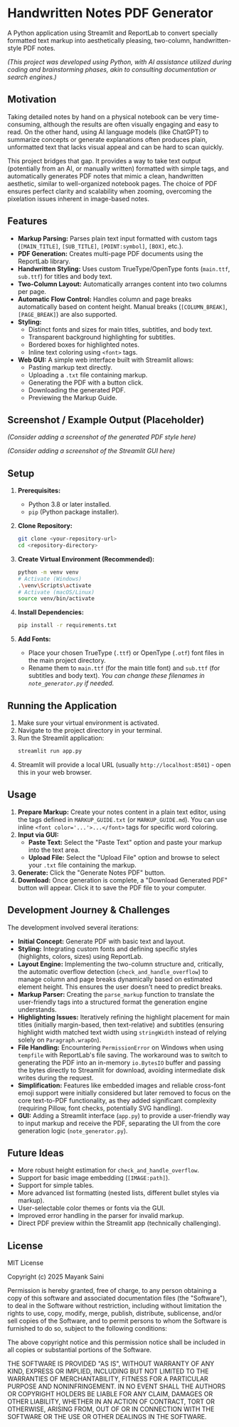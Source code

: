 # Handwritten Notes PDF Generator

A Python application using Streamlit and ReportLab to convert specially formatted text markup into aesthetically pleasing, two-column, handwritten-style PDF notes.

*(This project was developed using Python, with AI assistance utilized during coding and brainstorming phases, akin to consulting documentation or search engines.)*

## Motivation

Taking detailed notes by hand on a physical notebook can be very time-consuming, although the results are often visually engaging and easy to read. On the other hand, using AI language models (like ChatGPT) to summarize concepts or generate explanations often produces plain, unformatted text that lacks visual appeal and can be hard to scan quickly.

This project bridges that gap. It provides a way to take text output (potentially from an AI, or manually written) formatted with simple tags, and automatically generates PDF notes that mimic a clean, handwritten aesthetic, similar to well-organized notebook pages. The choice of PDF ensures perfect clarity and scalability when zooming, overcoming the pixelation issues inherent in image-based notes.

## Features

*   **Markup Parsing:** Parses plain text input formatted with custom tags (`[MAIN_TITLE]`, `[SUB_TITLE]`, `[POINT:symbol]`, `[BOX]`, etc.).
*   **PDF Generation:** Creates multi-page PDF documents using the ReportLab library.
*   **Handwritten Styling:** Uses custom TrueType/OpenType fonts (`main.ttf`, `sub.ttf`) for titles and body text.
*   **Two-Column Layout:** Automatically arranges content into two columns per page.
*   **Automatic Flow Control:** Handles column and page breaks automatically based on content height. Manual breaks (`[COLUMN_BREAK]`, `[PAGE_BREAK]`) are also supported.
*   **Styling:**
    *   Distinct fonts and sizes for main titles, subtitles, and body text.
    *   Transparent background highlighting for subtitles.
    *   Bordered boxes for highlighted notes.
    *   Inline text coloring using `<font>` tags.
*   **Web GUI:** A simple web interface built with Streamlit allows:
    *   Pasting markup text directly.
    *   Uploading a `.txt` file containing markup.
    *   Generating the PDF with a button click.
    *   Downloading the generated PDF.
    *   Previewing the Markup Guide.

## Screenshot / Example Output (Placeholder)

*(Consider adding a screenshot of the generated PDF style here)*
<!-- ![Example PDF Output](path/to/example_output.png) -->

*(Consider adding a screenshot of the Streamlit GUI here)*
<!-- ![Streamlit GUI](path/to/gui_screenshot.png) -->

## Setup

1.  **Prerequisites:**
    *   Python 3.8 or later installed.
    *   `pip` (Python package installer).

2.  **Clone Repository:**
    ```bash
    git clone <your-repository-url>
    cd <repository-directory>
    ```

3.  **Create Virtual Environment (Recommended):**
    ```bash
    python -m venv venv
    # Activate (Windows)
    .\venv\Scripts\activate
    # Activate (macOS/Linux)
    source venv/bin/activate
    ```

4.  **Install Dependencies:**
    ```bash
    pip install -r requirements.txt
    ```

5.  **Add Fonts:**
    *   Place your chosen TrueType (`.ttf`) or OpenType (`.otf`) font files in the main project directory.
    *   Rename them to `main.ttf` (for the main title font) and `sub.ttf` (for subtitles and body text). *You can change these filenames in `note_generator.py` if needed.*

## Running the Application

1.  Make sure your virtual environment is activated.
2.  Navigate to the project directory in your terminal.
3.  Run the Streamlit application:
    ```bash
    streamlit run app.py
    ```
4.  Streamlit will provide a local URL (usually `http://localhost:8501`) - open this in your web browser.

## Usage

1.  **Prepare Markup:** Create your notes content in a plain text editor, using the tags defined in `MARKUP_GUIDE.txt` (or `MARKUP_GUIDE.md`). You can use inline `<font color='...'>...</font>` tags for specific word coloring.
2.  **Input via GUI:**
    *   **Paste Text:** Select the "Paste Text" option and paste your markup into the text area.
    *   **Upload File:** Select the "Upload File" option and browse to select your `.txt` file containing the markup.
3.  **Generate:** Click the "Generate Notes PDF" button.
4.  **Download:** Once generation is complete, a "Download Generated PDF" button will appear. Click it to save the PDF file to your computer.

## Development Journey & Challenges

The development involved several iterations:

*   **Initial Concept:** Generate PDF with basic text and layout.
*   **Styling:** Integrating custom fonts and defining specific styles (highlights, colors, sizes) using ReportLab.
*   **Layout Engine:** Implementing the two-column structure and, critically, the automatic overflow detection (`check_and_handle_overflow`) to manage column and page breaks dynamically based on estimated element height. This ensures the user doesn't need to predict breaks.
*   **Markup Parser:** Creating the `parse_markup` function to translate the user-friendly tags into a structured format the generation engine understands.
*   **Highlighting Issues:** Iteratively refining the highlight placement for main titles (initially margin-based, then text-relative) and subtitles (ensuring highlight width matched text width using `stringWidth` instead of relying solely on `Paragraph.wrapOn`).
*   **File Handling:** Encountering `PermissionError` on Windows when using `tempfile` with ReportLab's file saving. The workaround was to switch to generating the PDF into an in-memory `io.BytesIO` buffer and passing the bytes directly to Streamlit for download, avoiding intermediate disk writes during the request.
*   **Simplification:** Features like embedded images and reliable cross-font emoji support were initially considered but later removed to focus on the core text-to-PDF functionality, as they added significant complexity (requiring Pillow, font checks, potentially SVG handling).
*   **GUI:** Adding a Streamlit interface (`app.py`) to provide a user-friendly way to input markup and receive the PDF, separating the UI from the core generation logic (`note_generator.py`).

## Future Ideas

*   More robust height estimation for `check_and_handle_overflow`.
*   Support for basic image embedding (`[IMAGE:path]`).
*   Support for simple tables.
*   More advanced list formatting (nested lists, different bullet styles via markup).
*   User-selectable color themes or fonts via the GUI.
*   Improved error handling in the parser for invalid markup.
*   Direct PDF preview within the Streamlit app (technically challenging).
## License

MIT License

Copyright (c) 2025 Mayank Saini

Permission is hereby granted, free of charge, to any person obtaining a copy
of this software and associated documentation files (the "Software"), to deal
in the Software without restriction, including without limitation the rights
to use, copy, modify, merge, publish, distribute, sublicense, and/or sell
copies of the Software, and to permit persons to whom the Software is
furnished to do so, subject to the following conditions:

The above copyright notice and this permission notice shall be included in
all copies or substantial portions of the Software.

THE SOFTWARE IS PROVIDED "AS IS", WITHOUT WARRANTY OF ANY KIND, EXPRESS OR
IMPLIED, INCLUDING BUT NOT LIMITED TO THE WARRANTIES OF MERCHANTABILITY,
FITNESS FOR A PARTICULAR PURPOSE AND NONINFRINGEMENT. IN NO EVENT SHALL THE
AUTHORS OR COPYRIGHT HOLDERS BE LIABLE FOR ANY CLAIM, DAMAGES OR OTHER
LIABILITY, WHETHER IN AN ACTION OF CONTRACT, TORT OR OTHERWISE, ARISING FROM,
OUT OF OR IN CONNECTION WITH THE SOFTWARE OR THE USE OR OTHER DEALINGS IN
THE SOFTWARE.
